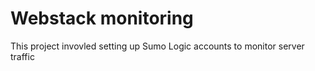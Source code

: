 # Webstack monitoring

This project invovled setting up Sumo Logic accounts to monitor server traffic
